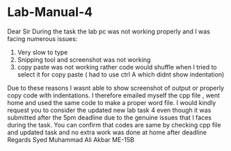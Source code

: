 # Lab-Manual-4
Dear Sir
During the task the lab pc was not working properly and I was facing numerous issues:
1) Very slow to type
2) Snipping tool and screenshot was not working
3) copy paste was not working rather code would shuffle when I tried to select it for copy paste  ( had to use ctrl A which didnt show indentation)

 Due to these reasons I wasnt able to show screenshot of output or properly copy code with indentations.
 I therefore emailed myself the cpp file , went home and used the same code to make a proper word file.
 I would kindly request you to consider the updated new lab task 4 even though it was submitted after the 5pm deadline due to the genuine issues that I faces during the task.
 You can confirm that codes are same by checking cpp file and updated task and no extra work was done at home after deadline
 Regards Syed Muhammad Ali Akbar ME-15B
 
